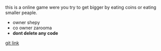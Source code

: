 this is a online game were you try to get bigger by eating coins or eating smaller peaple.
* owner shepy
* co owner zarooma
* **dont delete any code**

[git link](//https://github.com/zarooma/game.io)


